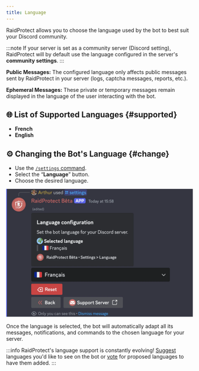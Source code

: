 ```yaml
---
title: Language
---
```


RaidProtect allows you to choose the language used by the bot to best suit your Discord community.

:::note
If your server is set as a community server (Discord setting), RaidProtect will by default use the language configured in the server's **community settings**.
:::

**Public Messages:** The configured language only affects public messages sent by RaidProtect in your server (logs, captcha messages, reports, etc.).

**Ephemeral Messages:** These private or temporary messages remain displayed in the language of the user interacting with the bot.

## 🌐 List of Supported Languages {#supported}

- **French**
- **English**

## ⚙️ Changing the Bot's Language {#change}

- Use the [`/settings` command](./setup.md#settings).
- Select the “**Language**” button.
- Choose the desired language.

![Screenshot of language settings](./assets/rpBeta-settings-language.webp)

Once the language is selected, the bot will automatically adapt all its messages, notifications, and commands to the chosen language for your server.

:::info
RaidProtect's language support is constantly evolving! [Suggest](https://suggestions.raidprotect.bot) languages you'd like to see on the bot or [vote](https://suggestions.raidprotect.bot) for proposed languages to have them added.
:::